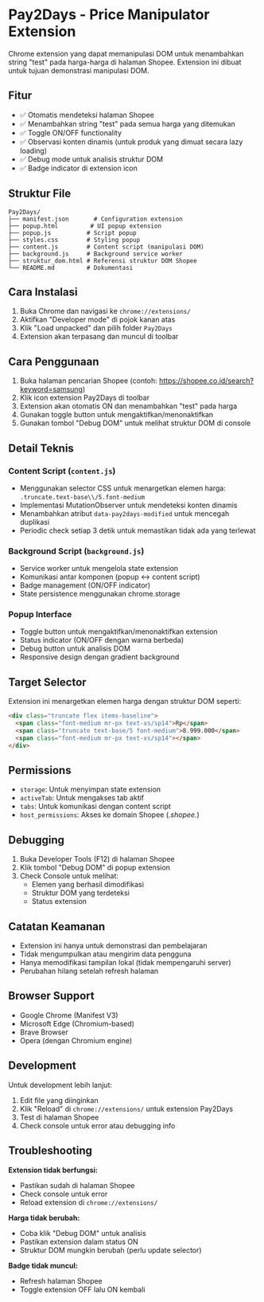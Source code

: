 # Pay2Days - Price Manipulator Extension

Chrome extension yang dapat memanipulasi DOM untuk menambahkan string "test" pada harga-harga di halaman Shopee. Extension ini dibuat untuk tujuan demonstrasi manipulasi DOM.

## Fitur

- ✅ Otomatis mendeteksi halaman Shopee
- ✅ Menambahkan string "test" pada semua harga yang ditemukan
- ✅ Toggle ON/OFF functionality
- ✅ Observasi konten dinamis (untuk produk yang dimuat secara lazy loading)
- ✅ Debug mode untuk analisis struktur DOM
- ✅ Badge indicator di extension icon

## Struktur File

```
Pay2Days/
├── manifest.json       # Configuration extension
├── popup.html         # UI popup extension
├── popup.js          # Script popup
├── styles.css        # Styling popup
├── content.js        # Content script (manipulasi DOM)
├── background.js     # Background service worker
├── struktur_dom.html # Referensi struktur DOM Shopee
└── README.md         # Dokumentasi
```

## Cara Instalasi

1. Buka Chrome dan navigasi ke `chrome://extensions/`
2. Aktifkan "Developer mode" di pojok kanan atas
3. Klik "Load unpacked" dan pilih folder `Pay2Days`
4. Extension akan terpasang dan muncul di toolbar

## Cara Penggunaan

1. Buka halaman pencarian Shopee (contoh: https://shopee.co.id/search?keyword=samsung)
2. Klik icon extension Pay2Days di toolbar
3. Extension akan otomatis ON dan menambahkan "test" pada harga
4. Gunakan toggle button untuk mengaktifkan/menonaktifkan
5. Gunakan tombol "Debug DOM" untuk melihat struktur DOM di console

## Detail Teknis

### Content Script (`content.js`)
- Menggunakan selector CSS untuk menargetkan elemen harga: `.truncate.text-base\\/5.font-medium`
- Implementasi MutationObserver untuk mendeteksi konten dinamis
- Menambahkan atribut `data-pay2days-modified` untuk mencegah duplikasi
- Periodic check setiap 3 detik untuk memastikan tidak ada yang terlewat

### Background Script (`background.js`)
- Service worker untuk mengelola state extension
- Komunikasi antar komponen (popup ↔ content script)
- Badge management (ON/OFF indicator)
- State persistence menggunakan chrome.storage

### Popup Interface
- Toggle button untuk mengaktifkan/menonaktifkan extension
- Status indicator (ON/OFF dengan warna berbeda)
- Debug button untuk analisis DOM
- Responsive design dengan gradient background

## Target Selector

Extension ini menargetkan elemen harga dengan struktur DOM seperti:

```html
<div class="truncate flex items-baseline">
  <span class="font-medium mr-px text-xs/sp14">Rp</span>
  <span class="truncate text-base/5 font-medium">8.999.000</span>
  <span class="font-medium mr-px text-xs/sp14"></span>
</div>
```

## Permissions

- `storage`: Untuk menyimpan state extension
- `activeTab`: Untuk mengakses tab aktif
- `tabs`: Untuk komunikasi dengan content script
- `host_permissions`: Akses ke domain Shopee (*.shopee.*)

## Debugging

1. Buka Developer Tools (F12) di halaman Shopee
2. Klik tombol "Debug DOM" di popup extension
3. Check Console untuk melihat:
   - Elemen yang berhasil dimodifikasi
   - Struktur DOM yang terdeteksi
   - Status extension

## Catatan Keamanan

- Extension ini hanya untuk demonstrasi dan pembelajaran
- Tidak mengumpulkan atau mengirim data pengguna
- Hanya memodifikasi tampilan lokal (tidak mempengaruhi server)
- Perubahan hilang setelah refresh halaman

## Browser Support

- Google Chrome (Manifest V3)
- Microsoft Edge (Chromium-based)
- Brave Browser
- Opera (dengan Chromium engine)

## Development

Untuk development lebih lanjut:

1. Edit file yang diinginkan
2. Klik "Reload" di `chrome://extensions/` untuk extension Pay2Days
3. Test di halaman Shopee
4. Check console untuk error atau debugging info

## Troubleshooting

**Extension tidak berfungsi:**
- Pastikan sudah di halaman Shopee
- Check console untuk error
- Reload extension di `chrome://extensions/`

**Harga tidak berubah:**
- Coba klik "Debug DOM" untuk analisis
- Pastikan extension dalam status ON
- Struktur DOM mungkin berubah (perlu update selector)

**Badge tidak muncul:**
- Refresh halaman Shopee
- Toggle extension OFF lalu ON kembali